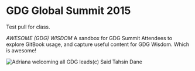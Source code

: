 # GDG Global Summit 2015

Test pull for class.

*AWESOME (GDG) WISDOM*
A sandbox for GDG Summit Attendees to explore GitBook usage, and capture useful content for GDG Wisdom. Which is awesome!

![Adriana welcoming all GDG leads](https://trello-attachments.s3.amazonaws.com/55649f902b07b8604d09157b/4160x3120/4268e6f36c260dedda5479af650a6b42/IMG_20150526_093151.jpg)(c) Said Tahsin Dane
